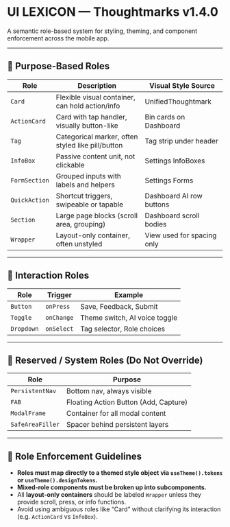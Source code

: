 # UI LEXICON — Thoughtmarks v1.4.0

A semantic role-based system for styling, theming, and component enforcement across the mobile app.

---

## 🔸 Purpose-Based Roles

| Role           | Description                                         | Visual Style Source        |
|----------------|-----------------------------------------------------|----------------------------|
| `Card`         | Flexible visual container, can hold action/info     | UnifiedThoughtmark         |
| `ActionCard`   | Card with tap handler, visually button-like         | Bin cards on Dashboard     |
| `Tag`          | Categorical marker, often styled like pill/button   | Tag strip under header     |
| `InfoBox`      | Passive content unit, not clickable                 | Settings InfoBoxes         |
| `FormSection`  | Grouped inputs with labels and helpers              | Settings Forms             |
| `QuickAction`  | Shortcut triggers, swipeable or tapable             | Dashboard AI row buttons   |
| `Section`      | Large page blocks (scroll area, grouping)           | Dashboard scroll bodies    |
| `Wrapper`      | Layout-only container, often unstyled               | View used for spacing only |

---

## 🔸 Interaction Roles

| Role        | Trigger     | Example                       |
|-------------|-------------|-------------------------------|
| `Button`    | `onPress`   | Save, Feedback, Submit        |
| `Toggle`    | `onChange`  | Theme switch, AI voice toggle |
| `Dropdown`  | `onSelect`  | Tag selector, Role choices    |

---

## 🔐 Reserved / System Roles (Do Not Override)

| Role              | Purpose                               |
|-------------------|----------------------------------------|
| `PersistentNav`   | Bottom nav, always visible             |
| `FAB`             | Floating Action Button (Add, Capture)  |
| `ModalFrame`      | Container for all modal content        |
| `SafeAreaFiller`  | Spacer behind persistent layers        |

---

## 🔧 Role Enforcement Guidelines

- **Roles must map directly to a themed style object via `useTheme().tokens` or `useTheme().designTokens`.**
- **Mixed-role components must be broken up into subcomponents.**
- All **layout-only containers** should be labeled `Wrapper` unless they provide scroll, press, or info functions.
- Avoid using ambiguous roles like “Card” without clarifying its interaction (e.g. `ActionCard` vs `InfoBox`).
